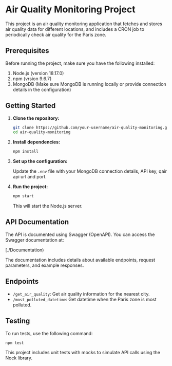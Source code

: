 # Air Quality Monitoring Project

This project is an air quality monitoring application that fetches and stores air quality data for different locations, and includes a CRON job to periodically check air quality for the Paris zone.

## Prerequisites

Before running the project, make sure you have the following installed:

1. Node.js (version 18.17.0)
2. npm (vrsion 9.6.7)
3. MongoDB (Make sure MongoDB is running locally or provide connection details in the configuration)

## Getting Started

1. **Clone the repository:**

   ```bash
   git clone https://github.com/your-username/air-quality-monitoring.git
   cd air-quality-monitoring
   ```

2. **Install dependencies:**

   ```bash
   npm install
   ```

3. **Set up the configuration:**

   Update the `.env` file with your MongoDB connection details, API key, qair api url and port.

4. **Run the project:**

   ```bash
   npm start
   ```

   This will start the Node.js server.

## API Documentation

The API is documented using Swagger (OpenAPI). You can access the Swagger documentation at:

   [./Documentation)

The documentation includes details about available endpoints, request parameters, and example responses.

## Endpoints

- `/get_air_quality`: Get air quality information for the nearest city.
- `/most_polluted_datetime`: Get datetime when the Paris zone is most polluted.

## Testing

To run tests, use the following command:

```bash
npm test
```

This project includes unit tests with mocks to simulate API calls using the Nock library.

